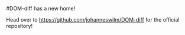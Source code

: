 #DOM-diff has a new home!

Head over to https://github.com/johanneswilm/DOM-diff for the official repository!
